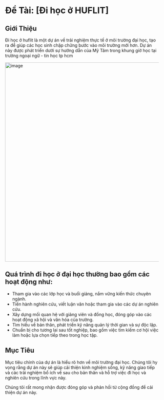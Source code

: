   # Đề Tài: [Đi học ở HUFLIT]

## Giới Thiệu
Đi học ở huflit là một dự án về trải nghiệm thực tế ở môi trường đại học, tạo ra để giúp các học sinh chập chững bước vào môi trường mới hơn. Dự án này được phát triển dưới sự hướng dẫn của Mỹ Tâm trong khung giờ học tại trường ngoại ngữ - tin học tp hcm

<img width="654" alt="image" src="https://github.com/trunghieu2705/Qua-trinh-di-hoc/assets/117902893/20c98737-d7d9-43b3-95c8-06e6af60e21f">



## Quá trình đi học ở đại học thường bao gồm các hoạt động như:
- Tham gia vào các lớp học và buổi giảng, nắm vững kiến thức chuyên ngành.
- Tiến hành nghiên cứu, viết luận văn hoặc tham gia vào các dự án nghiên cứu.
- Xây dựng mối quan hệ với giảng viên và đồng học, đóng góp vào các hoạt động xã hội và văn hóa của trường.
- Tìm hiểu về bản thân, phát triển kỹ năng quản lý thời gian và sự độc lập.
- Chuẩn bị cho tương lai sau tốt nghiệp, bao gồm việc tìm kiếm cơ hội việc làm hoặc lựa chọn tiếp theo trong học tập.

## Mục Tiêu
Mục tiêu chính của dự án là hiểu rõ hơn về môi trường đại học. Chúng tôi hy vọng rằng dự án này sẽ giúp cải thiện kinh nghiệm sống, kỹ năng giao tiếp và các trải nghiệm bổ ích về sau cho bản thân và hỗ trợ việc đi học và nghiên cứu trong lĩnh vực này.

Chúng tôi rất mong nhận được đóng góp và phản hồi từ cộng đồng để cải thiện dự án này.


